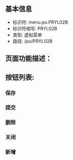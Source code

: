 
## 基本信息

- 标识符: menu.po.PRYL02B
- 标识符缩写: PRYL02B
- 类型: 虚拟菜单
- 路径: /po/PRYL02B

## 页面功能描述：





## 按钮列表:


### 保存



### 提交



### 删除



### 关闭



### 新增


